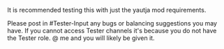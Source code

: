 It is recommended testing this with just the yautja mod requirements.

Please post in #Tester-Input any bugs or balancing suggestions you may have.
If you cannot access Tester channels it's because you do not have the Tester role.
@ me and you will likely be given it.
